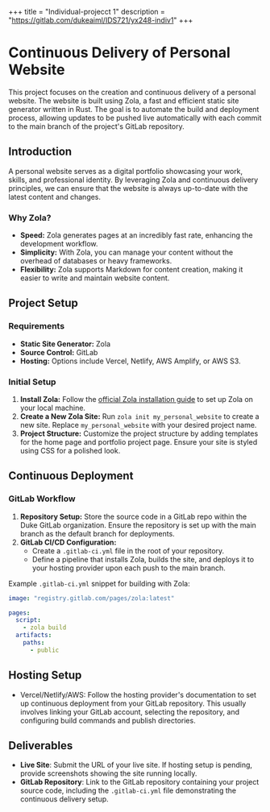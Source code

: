 +++
title = "Individual-projecct 1"
description = "https://gitlab.com/dukeaiml/IDS721/yx248-indiv1"
+++

# Continuous Delivery of Personal Website

This project focuses on the creation and continuous delivery of a personal website. The website is built using Zola, a fast and efficient static site generator written in Rust. The goal is to automate the build and deployment process, allowing updates to be pushed live automatically with each commit to the main branch of the project's GitLab repository.


## Introduction

A personal website serves as a digital portfolio showcasing your work, skills, and professional identity. By leveraging Zola and continuous delivery principles, we can ensure that the website is always up-to-date with the latest content and changes.

### Why Zola?
- **Speed:** Zola generates pages at an incredibly fast rate, enhancing the development workflow.
- **Simplicity:** With Zola, you can manage your content without the overhead of databases or heavy frameworks.
- **Flexibility:** Zola supports Markdown for content creation, making it easier to write and maintain website content.


## Project Setup

### Requirements
- **Static Site Generator:** Zola
- **Source Control:** GitLab
- **Hosting:** Options include Vercel, Netlify, AWS Amplify, or AWS S3.

### Initial Setup
1. **Install Zola:** Follow the [official Zola installation guide](https://www.getzola.org/documentation/getting-started/installation/) to set up Zola on your local machine.
2. **Create a New Zola Site:** Run `zola init my_personal_website` to create a new site. Replace `my_personal_website` with your desired project name.
3. **Project Structure:** Customize the project structure by adding templates for the home page and portfolio project page. Ensure your site is styled using CSS for a polished look.


## Continuous Deployment

### GitLab Workflow
1. **Repository Setup:** Store the source code in a GitLab repo within the Duke GitLab organization. Ensure the repository is set up with the main branch as the default branch for deployments.
2. **GitLab CI/CD Configuration:**
   - Create a `.gitlab-ci.yml` file in the root of your repository.
   - Define a pipeline that installs Zola, builds the site, and deploys it to your hosting provider upon each push to the main branch.

Example `.gitlab-ci.yml` snippet for building with Zola:

```yml
image: "registry.gitlab.com/pages/zola:latest"

pages:
  script:
    - zola build
  artifacts:
    paths:
      - public
```


## Hosting Setup

- Vercel/Netlify/AWS: Follow the hosting provider's documentation to set up continuous deployment from your GitLab repository. This usually involves linking your GitLab account, selecting the repository, and configuring build commands and publish directories.


## Deliverables
- **Live Site**: Submit the URL of your live site. If hosting setup is pending, provide screenshots showing the site running locally.
- **GitLab Repository**: Link to the GitLab repository containing your project source code, including the `.gitlab-ci.yml` file demonstrating the continuous delivery setup.
